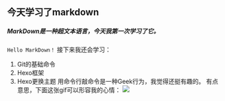 ##  今天学习了markdown
#####  MarkDown是一种超文本语言，今天我第一次学习了它。
###  
`Hello MarkDown！`
接下来我还会学习：
1.  Git的基础命令
1.  Hexo框架
1.  Hexo更换主题
用命令行敲命令是一种Geek行为，我觉得还挺有趣的。
有点意思，下面这张gif可以形容我的心情：
![](https://qgt-style.oss-cn-hangzhou.aliyuncs.com/newcoursep4/g1/g1-2-2/tenor.gif)
